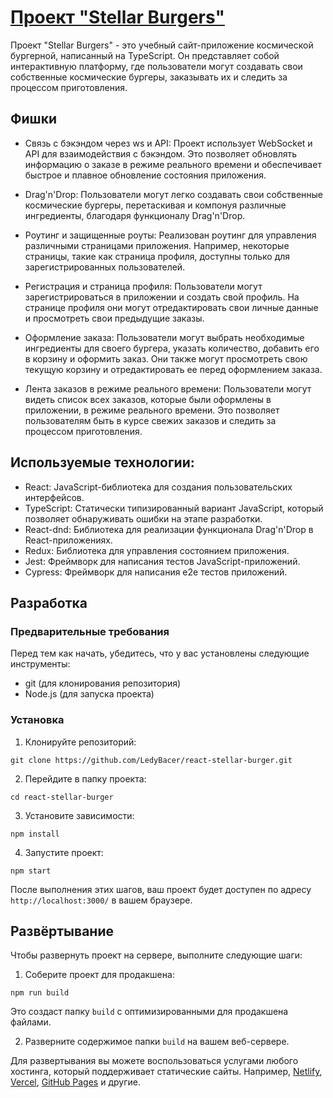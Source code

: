 # [Проект "Stellar Burgers"](https://bacer.store)

Проект "Stellar Burgers" - это учебный сайт-приложение космической бургерной, написанный на TypeScript. Он представляет собой интерактивную платформу, где пользователи могут создавать свои собственные космические бургеры, заказывать их и следить за процессом приготовления.

## Фишки

- Связь с бэкэндом через ws и API: Проект использует WebSocket и API для взаимодействия с бэкэндом. Это позволяет обновлять информацию о заказе в режиме реального времени и обеспечивает быстрое и плавное обновление состояния приложения.

- Drag'n'Drop: Пользователи могут легко создавать свои собственные космические бургеры, перетаскивая и компонуя различные ингредиенты, благодаря функционалу Drag'n'Drop.

- Роутинг и защищенные роуты: Реализован роутинг для управления различными страницами приложения. Например, некоторые страницы, такие как страница профиля, доступны только для зарегистрированных пользователей.

- Регистрация и страница профиля: Пользователи могут зарегистрироваться в приложении и создать свой профиль. На странице профиля они могут отредактировать свои личные данные и просмотреть свои предыдущие заказы.

- Оформление заказа: Пользователи могут выбрать необходимые ингредиенты для своего бургера, указать количество, добавить его в корзину и оформить заказ. Они также могут просмотреть свою текущую корзину и отредактировать ее перед оформлением заказа.

- Лента заказов в режиме реального времени: Пользователи могут видеть список всех заказов, которые были оформлены в приложении, в режиме реального времени. Это позволяет пользователям быть в курсе свежих заказов и следить за процессом приготовления.

## Используемые технологии:

- React: JavaScript-библиотека для создания пользовательских интерфейсов.
- TypeScript: Статически типизированный вариант JavaScript, который позволяет обнаруживать ошибки на этапе разработки.
- React-dnd: Библиотека для реализации функционала Drag'n'Drop в React-приложениях.
- Redux: Библиотека для управления состоянием приложения.
- Jest: Фреймворк для написания тестов JavaScript-приложений.
- Cypress: Фреймворк для написания e2e тестов приложений.

## Разработка

### Предварительные требования

Перед тем как начать, убедитесь, что у вас установлены следующие инструменты:

- git (для клонирования репозитория)
- Node.js (для запуска проекта)

### Установка

1. Клонируйте репозиторий:
```
git clone https://github.com/LedyBacer/react-stellar-burger.git
```
2. Перейдите в папку проекта:
```
cd react-stellar-burger
```
3. Установите зависимости:
```
npm install
```
4. Запустите проект:
```
npm start
```

После выполнения этих шагов, ваш проект будет доступен по адресу `http://localhost:3000/` в вашем браузере.

## Развёртывание

Чтобы развернуть проект на сервере, выполните следующие шаги:

1. Соберите проект для продакшена:
```
npm run build
```

Это создаст папку `build` с оптимизированными для продакшена файлами.

2. Разверните содержимое папки `build` на вашем веб-сервере.

Для развертывания вы можете воспользоваться услугами любого хостинга, который поддерживает статические сайты. Например, [Netlify](https://www.netlify.com/), [Vercel](https://vercel.com/), [GitHub Pages](https://pages.github.com/) и другие.
